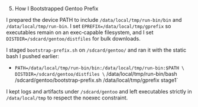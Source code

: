 05. How I Bootstrapped Gentoo Prefix

I prepared the device PATH to include `/data/local/tmp/run-bin/bin` and `/data/local/tmp/run-bin`. I set `EPREFIX=/data/local/tmp/gprefix` so executables remain on an exec‑capable filesystem, and I set `DISTDIR=/sdcard/gentoo/distfiles` for bulk downloads.

I staged `bootstrap-prefix.sh` on `/sdcard/gentoo/` and ran it with the static bash I pushed earlier:
- `PATH=/data/local/tmp/run-bin/bin:/data/local/tmp/run-bin:$PATH \`
  `DISTDIR=/sdcard/gentoo/distfiles \`
  /data/local/tmp/run-bin/bash /sdcard/gentoo/bootstrap-prefix.sh /data/local/tmp/gprefix stage1`

I kept logs and artifacts under `/sdcard/gentoo` and left executables strictly in `/data/local/tmp` to respect the noexec constraint.

